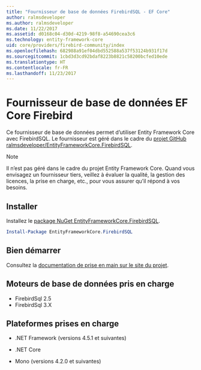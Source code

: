 ```yaml
---
title: "Fournisseur de base de données FirebirdSQL - EF Core"
author: ralmsdeveloper
ms.author: ralmsdeveloper
ms.date: 11/22/2017
ms.assetid: d0168c04-d30d-4219-98f8-a54690cea3c6
ms.technology: entity-framework-core
uid: core/providers/firebird-community/index
ms.openlocfilehash: 682988a91ef04dbd552588a537f53124b931f17d
ms.sourcegitcommit: 1cbd3d3cd92bdaf8223b8821c58200bcfed10ede
ms.translationtype: HT
ms.contentlocale: fr-FR
ms.lasthandoff: 11/23/2017
---
```

# <a name="firebird-ef-core-database-provider"></a>Fournisseur de base de données EF Core Firebird

Ce fournisseur de base de données permet d’utiliser Entity Framework Core avec FirebirdSQL. Le fournisseur est géré dans le cadre du [projet GitHub ralmsdeveloper/EntityFrameworkCore.FirebirdSQL](https://github.com/ralmsdeveloper/EntityFrameworkCore.FirebirdSQL).

> [!NOTE]  
>
> Il n’est pas géré dans le cadre du projet Entity Framework Core. Quand vous envisagez un fournisseur tiers, veillez à évaluer la qualité, la gestion des licences, la prise en charge, etc., pour vous assurer qu’il répond à vos besoins.

## <a name="install"></a>Installer

Installez le [package NuGet EntityFrameworkCore.FirebirdSQL](https://www.nuget.org/packages/EntityFrameworkCore.FirebirdSQL).

``` powershell
Install-Package EntityFrameworkCore.FirebirdSQL
```

## <a name="get-started"></a>Bien démarrer

Consultez la [documentation de prise en main sur le site du projet](https://github.com/ralmsdeveloper/EntityFrameworkCore.FirebirdSQL/wiki).

## <a name="supported-database-engines"></a>Moteurs de base de données pris en charge

* FirebirdSql 2.5
* FirebirdSql 3.X

## <a name="supported-platforms"></a>Plateformes prises en charge

* .NET Framework (versions 4.5.1 et suivantes)

* .NET Core

* Mono (versions 4.2.0 et suivantes)
